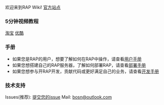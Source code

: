 欢迎来到RAP Wiki! [官方站点](http://thx.github.io/RAP/index_zh.html)

### 5分钟视频教程

<a href="http://cloud.video.taobao.com//play/u/11051796/p/1/e/1/t/1/11622279.swf" target="_blank">淘宝</a> <a href="http://v.youku.com/v_show/id_XNjk5NjMxODA4.html" target="_blank">优酷</a>

### 手册

* 如果您是RAP的用户，想要了解如何在RAP中操作，请查看[用户手册](用户手册)
* 如果您想搭建自己的RAP服务器，了解如何部署RAP，请查看[部署手册](部署手册)
* 如果您想参与开RAP开发，贡献代码或更好满足自己的业务，请查看[开发手册](开发手册)

### 技术支持
Issues(推荐): [提交您的issue](https://thx.github.com/RAP/issues)
Mail: [bosn@outlook.com](mailto:bosn@outlook.com)

